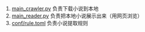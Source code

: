 1. [main_crawler.py](main_crawler.py) 负责下载小说到本地
2. [main_reader.py](main_reader.py) 负责把本地小说展示出来（用网页浏览）
3. [conf/rule.toml](conf/rule.toml) 负责小说提取规则